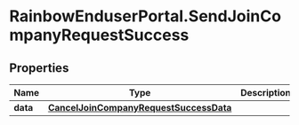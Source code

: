 # RainbowEnduserPortal.SendJoinCompanyRequestSuccess

## Properties

Name | Type | Description | Notes
------------ | ------------- | ------------- | -------------
**data** | [**CancelJoinCompanyRequestSuccessData**](CancelJoinCompanyRequestSuccessData.md) |  | 


